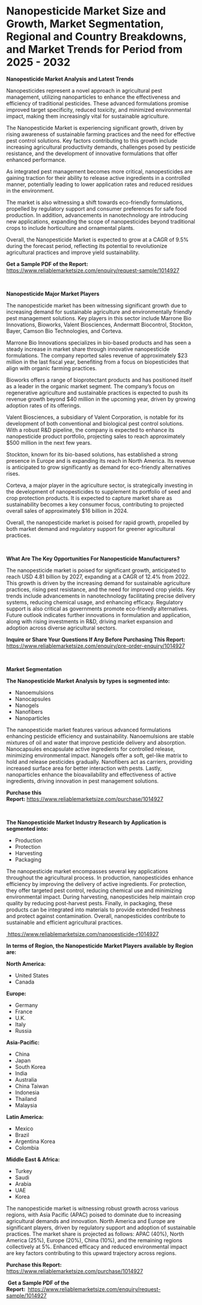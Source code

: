 <p><h1>Nanopesticide Market Size and Growth, Market Segmentation, Regional and Country Breakdowns, and Market Trends for Period from 2025 -  2032</h1></p><p><strong>Nanopesticide Market Analysis and Latest Trends</strong></p>
<p><p>Nanopesticides represent a novel approach in agricultural pest management, utilizing nanoparticles to enhance the effectiveness and efficiency of traditional pesticides. These advanced formulations promise improved target specificity, reduced toxicity, and minimized environmental impact, making them increasingly vital for sustainable agriculture. </p><p>The Nanopesticide Market is experiencing significant growth, driven by rising awareness of sustainable farming practices and the need for effective pest control solutions. Key factors contributing to this growth include increasing agricultural productivity demands, challenges posed by pesticide resistance, and the development of innovative formulations that offer enhanced performance. </p><p>As integrated pest management becomes more critical, nanopesticides are gaining traction for their ability to release active ingredients in a controlled manner, potentially leading to lower application rates and reduced residues in the environment. </p><p>The market is also witnessing a shift towards eco-friendly formulations, propelled by regulatory support and consumer preferences for safe food production. In addition, advancements in nanotechnology are introducing new applications, expanding the scope of nanopesticides beyond traditional crops to include horticulture and ornamental plants. </p><p>Overall, the Nanopesticide Market is expected to grow at a CAGR of 9.5% during the forecast period, reflecting its potential to revolutionize agricultural practices and improve yield sustainability.</p></p>
<p><strong>Get a Sample PDF of the Report:&nbsp;</strong> <a href="https://www.reliablemarketsize.com/enquiry/request-sample/1014927?utm_campaign=3269&utm_medium=2&utm_source=Github&utm_content=ia&utm_term=17042025&utm_id=nanopesticide">https://www.reliablemarketsize.com/enquiry/request-sample/1014927</a></p>
<p>&nbsp;</p>
<p><strong>Nanopesticide Major Market Players</strong></p>
<p><p>The nanopesticide market has been witnessing significant growth due to increasing demand for sustainable agriculture and environmentally friendly pest management solutions. Key players in this sector include Marrone Bio Innovations, Bioworks, Valent Biosciences, Andermatt Biocontrol, Stockton, Bayer, Camson Bio Technologies, and Corteva.</p><p>Marrone Bio Innovations specializes in bio-based products and has seen a steady increase in market share through innovative nanopesticide formulations. The company reported sales revenue of approximately $23 million in the last fiscal year, benefiting from a focus on biopesticides that align with organic farming practices.</p><p>Bioworks offers a range of bioprotectant products and has positioned itself as a leader in the organic market segment. The company’s focus on regenerative agriculture and sustainable practices is expected to push its revenue growth beyond $40 million in the upcoming year, driven by growing adoption rates of its offerings.</p><p>Valent Biosciences, a subsidiary of Valent Corporation, is notable for its development of both conventional and biological pest control solutions. With a robust R&D pipeline, the company is expected to enhance its nanopesticide product portfolio, projecting sales to reach approximately $500 million in the next few years.</p><p>Stockton, known for its bio-based solutions, has established a strong presence in Europe and is expanding its reach in North America. Its revenue is anticipated to grow significantly as demand for eco-friendly alternatives rises.</p><p>Corteva, a major player in the agriculture sector, is strategically investing in the development of nanopesticides to supplement its portfolio of seed and crop protection products. It is expected to capture market share as sustainability becomes a key consumer focus, contributing to projected overall sales of approximately $16 billion in 2024.</p><p>Overall, the nanopesticide market is poised for rapid growth, propelled by both market demand and regulatory support for greener agricultural practices.</p></p>
<p>&nbsp;</p>
<p><strong>What Are The Key Opportunities For Nanopesticide Manufacturers?</strong></p>
<p><p>The nanopesticide market is poised for significant growth, anticipated to reach USD 4.81 billion by 2027, expanding at a CAGR of 12.4% from 2022. This growth is driven by the increasing demand for sustainable agriculture practices, rising pest resistance, and the need for improved crop yields. Key trends include advancements in nanotechnology facilitating precise delivery systems, reducing chemical usage, and enhancing efficacy. Regulatory support is also critical as governments promote eco-friendly alternatives. Future outlook indicates further innovations in formulation and application, along with rising investments in R&D, driving market expansion and adoption across diverse agricultural sectors.</p></p>
<p><strong>Inquire or Share Your Questions If Any Before Purchasing This Report:</strong> <a href="https://www.reliablemarketsize.com/enquiry/pre-order-enquiry/1014927?utm_campaign=3269&utm_medium=2&utm_source=Github&utm_content=ia&utm_term=17042025&utm_id=nanopesticide">https://www.reliablemarketsize.com/enquiry/pre-order-enquiry/1014927</a></p>
<p>&nbsp;</p>
<p><strong>Market Segmentation</strong></p>
<p><strong>The Nanopesticide Market Analysis by types is segmented into:</strong></p>
<p><ul><li>Nanoemulsions</li><li>Nanocapsules</li><li>Nanogels</li><li>Nanofibers</li><li>Nanoparticles</li></ul></p>
<p><p>The nanopesticide market features various advanced formulations enhancing pesticide efficiency and sustainability. Nanoemulsions are stable mixtures of oil and water that improve pesticide delivery and absorption. Nanocapsules encapsulate active ingredients for controlled release, minimizing environmental impact. Nanogels offer a soft, gel-like matrix to hold and release pesticides gradually. Nanofibers act as carriers, providing increased surface area for better interaction with pests. Lastly, nanoparticles enhance the bioavailability and effectiveness of active ingredients, driving innovation in pest management solutions.</p></p>
<p><strong>Purchase this Report:&nbsp;</strong><a href="https://www.reliablemarketsize.com/purchase/1014927?utm_campaign=3269&utm_medium=2&utm_source=Github&utm_content=ia&utm_term=17042025&utm_id=nanopesticide">https://www.reliablemarketsize.com/purchase/1014927</a></p>
<p>&nbsp;</p>
<p><strong>The Nanopesticide Market Industry Research by Application is segmented into:</strong></p>
<p><ul><li>Production</li><li>Protection</li><li>Harvesting</li><li>Packaging</li></ul></p>
<p><p>The nanopesticide market encompasses several key applications throughout the agricultural process. In production, nanopesticides enhance efficiency by improving the delivery of active ingredients. For protection, they offer targeted pest control, reducing chemical use and minimizing environmental impact. During harvesting, nanopesticides help maintain crop quality by reducing post-harvest pests. Finally, in packaging, these products can be integrated into materials to provide extended freshness and protect against contamination. Overall, nanopesticides contribute to sustainable and efficient agricultural practices.</p></p>
<p><a href="https://www.reliablemarketsize.com/nanopesticide-r1014927?utm_campaign=3269&utm_medium=2&utm_source=Github&utm_content=ia&utm_term=17042025&utm_id=nanopesticide">&nbsp;https://www.reliablemarketsize.com/nanopesticide-r1014927</a></p>
<p><strong>In terms of Region, the Nanopesticide Market Players available by Region are:</strong></p>
<p>
    <p> <strong> North America: </strong>
        <ul>
            <li>United States</li>
            <li>Canada</li>
        </ul>
        </p> 
    <p> <strong> Europe: </strong>
        <ul>
            <li>Germany</li>
            <li>France</li>
            <li>U.K.</li>
            <li>Italy</li>
            <li>Russia</li>
        </ul>
        </p> 
    <p> <strong> Asia-Pacific: </strong>
        <ul>
            <li>China</li>
            <li>Japan</li>
            <li>South Korea</li>
            <li>India</li>
            <li>Australia</li>
            <li>China Taiwan</li>
            <li>Indonesia</li>
            <li>Thailand</li>
            <li>Malaysia</li>
        </ul>
        </p> 
    <p> <strong> Latin America: </strong>
        <ul>
            <li>Mexico</li>
            <li>Brazil</li>
            <li>Argentina Korea</li>
            <li>Colombia</li>
        </ul>
        </p> 
    <p> <strong> Middle East & Africa: </strong>
        <ul>
            <li>Turkey</li>
            <li>Saudi</li>
            <li>Arabia</li>
            <li>UAE</li>
            <li>Korea</li>
        </ul>
    </p>
    </p>
<p><p>The nanopesticide market is witnessing robust growth across various regions, with Asia Pacific (APAC) poised to dominate due to increasing agricultural demands and innovation. North America and Europe are significant players, driven by regulatory support and adoption of sustainable practices. The market share is projected as follows: APAC (40%), North America (25%), Europe (20%), China (10%), and the remaining regions collectively at 5%. Enhanced efficacy and reduced environmental impact are key factors contributing to this upward trajectory across regions.</p></p>
<p><strong>Purchase this Report: </strong><a href="https://www.reliablemarketsize.com/purchase/1014927?utm_campaign=3269&utm_medium=2&utm_source=Github&utm_content=ia&utm_term=17042025&utm_id=nanopesticide">https://www.reliablemarketsize.com/purchase/1014927</a></p>
<p>&nbsp;<strong>Get a Sample PDF of the Report:&nbsp;&nbsp;</strong><a href="https://www.reliablemarketsize.com/enquiry/request-sample/1014927?utm_campaign=3269&utm_medium=2&utm_source=Github&utm_content=ia&utm_term=17042025&utm_id=nanopesticide">https://www.reliablemarketsize.com/enquiry/request-sample/1014927</a></p>
<p><strong></strong></p>
<p><p></p><p></p><p></p></p>